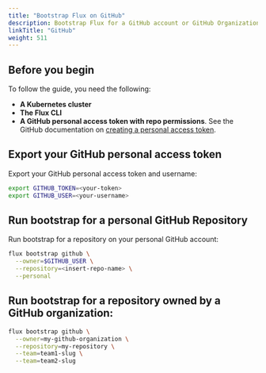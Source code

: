 ```yaml
---
title: "Bootstrap Flux on GitHub"
description: Bootstrap Flux for a GitHub account or GitHub Organization
linkTitle: "GitHub"
weight: 511
---
```


## Before you begin

To follow the guide, you need the following:

- **A Kubernetes cluster**
- **The Flux CLI**
- **A GitHub personal access token with repo permissions**. See the GitHub documentation on [creating a personal access token](https://help.github.com/en/github/authenticating-to-github/creating-a-personal-access-token-for-the-command-line).

## Export your GitHub personal access token

Export your GitHub personal access token and username:

```bash
export GITHUB_TOKEN=<your-token>
export GITHUB_USER=<your-username>
```

## Run bootstrap for a personal GitHub Repository

Run bootstrap for a repository on your personal GitHub account:

```bash
flux bootstrap github \
  --owner=$GITHUB_USER \
  --repository=<insert-repo-name> \
  --personal
```

## Run bootstrap for a repository owned by a GitHub organization:

```bash
flux bootstrap github \
  --owner=my-github-organization \
  --repository=my-repository \
  --team=team1-slug \
  --team=team2-slug
```
